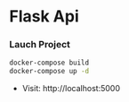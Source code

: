 # Flask Api

### Lauch Project

```sh
docker-compose build
docker-compose up -d
```
* Visit: http://localhost:5000

